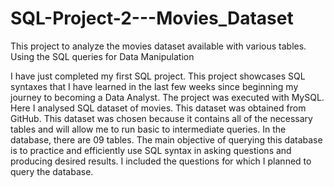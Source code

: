 # SQL-Project-2---Movies_Dataset
This project to analyze the movies dataset available with various tables. Using the SQL queries for Data Manipulation

I have just completed my first SQL project. 
This project showcases SQL syntaxes that I have learned in the last few weeks since beginning my journey to becoming a Data Analyst. 
The project was executed with MySQL. 
Here I analysed SQL dataset of movies.
This dataset was obtained from GitHub. 
This dataset was chosen because it contains all of the necessary tables and will allow me to run basic to intermediate queries. 
In the database, there are 09 tables.
The main objective of querying this database is to practice and efficiently use SQL syntax in asking questions and producing desired results. 
I included the questions for which I planned to query the database. 
